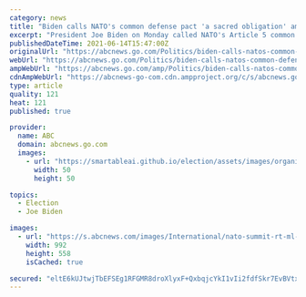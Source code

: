 ```yaml
---
category: news
title: "Biden calls NATO's common defense pact 'a sacred obligation' amid cyberattacks"
excerpt: "President Joe Biden on Monday called NATO's Article 5 common defense pact \"a sacred obligation\" amid the growing global threat of cyberattacks."
publishedDateTime: 2021-06-14T15:47:00Z
originalUrl: "https://abcnews.go.com/Politics/biden-calls-natos-common-defense-pact-sacred-obligation/story?id=78265937"
webUrl: "https://abcnews.go.com/Politics/biden-calls-natos-common-defense-pact-sacred-obligation/story?id=78265937"
ampWebUrl: "https://abcnews.go.com/amp/Politics/biden-calls-natos-common-defense-pact-sacred-obligation/story?id=78265937"
cdnAmpWebUrl: "https://abcnews-go-com.cdn.ampproject.org/c/s/abcnews.go.com/amp/Politics/biden-calls-natos-common-defense-pact-sacred-obligation/story?id=78265937"
type: article
quality: 121
heat: 121
published: true

provider:
  name: ABC
  domain: abcnews.go.com
  images:
    - url: "https://smartableai.github.io/election/assets/images/organizations/abcnews.go.com-50x50.jpg"
      width: 50
      height: 50

topics:
  - Election
  - Joe Biden

images:
  - url: "https://s.abcnews.com/images/International/nato-summit-rt-ml-210614_1623672722581_hpMain_16x9_992.jpg"
    width: 992
    height: 558
    isCached: true

secured: "eltE6kUJtwjTbEFSEg1RFGMR8droXlyxF+QxbqjcYkI1vIi2fdfSkr7EvBVtx5abPYEciBkiG4tsRJdkF2NcEUNq8WKQuQRcICem5oNqYVIL7uxhtKjzz4ly8Yag9AMEdS3z4PbzjPItwdVO5I8iSw6170FmLKs21vZYFQVsSwavoFMayKXAYy378JjEWOAD/YwA0+khRP5jJSptZJ4xXt0SLle4h1LKaXJSqQPJgM1oyieqILO2HxOES/EPNGOa2JNBG7BHuQxbnb7Xe9kHGQweZnB7rz/6FET8a//8vwfybSMlgIUgKgPxiQ5IpFy1mKscaYBdIMqkPJzQIlmseJR9k5QYODi2utBfBTn+E74=;3QIC/RokLqPQPU93/YcU7Q=="
---
```


